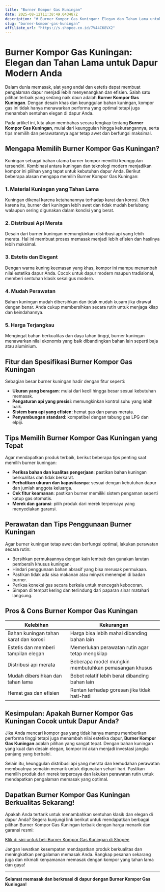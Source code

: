 ```yaml
---
title: "Burner Kompor Gas Kuningan"
date: 2025-08-12T11:38:49.043487Z
description: "# Burner Kompor Gas Kuningan: Elegan dan Tahan Lama untuk Dapur Modern Anda..."
slug: "burner-kompor-gas-kuningan"
affiliate_url: "https://s.shopee.co.id/7V44C68VX2"
---
```

# Burner Kompor Gas Kuningan: Elegan dan Tahan Lama untuk Dapur Modern Anda

Dalam dunia memasak, alat yang andal dan estetis dapat membuat pengalaman dapur menjadi lebih menyenangkan dan efisien. Salah satu pilihan terbaik yang sedang naik daun adalah **Burner Kompor Gas Kuningan**. Dengan desain khas dan keunggulan bahan kuningan, kompor gas ini tidak hanya menawarkan performa yang optimal tetapi juga menambah sentuhan elegan di dapur Anda.

Pada artikel ini, kita akan membahas secara lengkap tentang **Burner Kompor Gas Kuningan**, mulai dari keunggulan hingga kekurangannya, serta tips memilih dan perawatannya agar tetap awet dan berfungsi maksimal.

## Mengapa Memilih Burner Kompor Gas Kuningan?

Kuningan sebagai bahan utama burner kompor memiliki keunggulan tersendiri. Kombinasi antara kuningan dan teknologi modern menjadikan kompor ini pilihan yang tepat untuk kebutuhan dapur Anda. Berikut beberapa alasan mengapa memilih Burner Kompor Gas Kuningan:

### 1. Material Kuningan yang Tahan Lama
Kuningan dikenal karena ketahanannya terhadap karat dan korosi. Oleh karena itu, burner dari kuningan lebih awet dan tidak mudah berlubang walaupun sering digunakan dalam kondisi yang berat.

### 2. Distribusi Api Merata
Desain dari burner kuningan memungkinkan distribusi api yang lebih merata. Hal ini membuat proses memasak menjadi lebih efisien dan hasilnya lebih maksimal.

### 3. Estetis dan Elegant
Dengan warna kuning keemasan yang khas, kompor ini mampu menambah nilai estetika dapur Anda. Cocok untuk dapur modern maupun tradisional, memberi sentuhan klasik sekaligus modern.

### 4. Mudah Perawatan
Bahan kuningan mudah dibersihkan dan tidak mudah kusam jika dirawat dengan benar. Anda cukup membersihkan secara rutin untuk menjaga kilap dan keindahannya.

### 5. Harga Terjangkau
Mengingat bahan berkualitas dan daya tahan tinggi, burner kuningan menawarkan nilai ekonomis yang baik dibandingkan bahan lain seperti baja atau aluminium.

## Fitur dan Spesifikasi Burner Kompor Gas Kuningan

Sebagian besar burner kuningan hadir dengan fitur seperti:

- **Ukuran yang beragam**: mulai dari kecil hingga besar sesuai kebutuhan memasak.
- **Pengaturan api yang presisi**: memungkinkan kontrol suhu yang lebih baik.
- **Sistem bara api yang efisien**: hemat gas dan panas merata.
- **Penyambungan standard**: kompatibel dengan tabung gas LPG dan elpiji.

## Tips Memilih Burner Kompor Gas Kuningan yang Tepat

Agar mendapatkan produk terbaik, berikut beberapa tips penting saat memilih burner kuningan:

- **Periksa bahan dan kualitas pengerjaan**: pastikan bahan kuningan berkualitas dan tidak berkarat.
- **Perhatikan ukuran dan kapasitasnya**: sesuai dengan kebutuhan dapur dan jumlah anggota keluarga.
- **Cek fitur keamanan**: pastikan burner memiliki sistem pengaman seperti katup gas otomatis.
- **Merek dan garansi**: pilih produk dari merek terpercaya yang menyediakan garansi.

## Perawatan dan Tips Penggunaan Burner Kuningan

Agar burner kuningan tetap awet dan berfungsi optimal, lakukan perawatan secara rutin:

- Bersihkan permukaannya dengan kain lembab dan gunakan larutan pembersih khusus kuningan.
- Hindari penggunaan bahan abrasif yang bisa merusak permukaan.
- Pastikan tidak ada sisa makanan atau minyak menempel di badan burner.
- Periksa koneksi gas secara berkala untuk mencegah kebocoran.
- Simpan di tempat kering dan terlindung dari paparan sinar matahari langsung.

## Pros & Cons Burner Kompor Gas Kuningan

| Kelebihan | Kekurangan |
|---|---|
| Bahan kuningan tahan karat dan korosi | Harga bisa lebih mahal dibanding bahan lain |
| Estetis dan memberi tampilan elegan | Memerlukan perawatan rutin agar tetap mengkilap |
| Distribusi api merata | Beberapa model mungkin membutuhkan pemasangan khusus |
| Mudah dibersihkan dan tahan lama | Bobot relatif lebih berat dibanding bahan lain |
| Hemat gas dan efisien | Rentan terhadap goresan jika tidak hati-hati |

## Kesimpulan: Apakah Burner Kompor Gas Kuningan Cocok untuk Dapur Anda?

Jika Anda mencari kompor gas yang tidak hanya mampu memberikan performa tinggi tetapi juga menambah nilai estetika dapur, **Burner Kompor Gas Kuningan** adalah pilihan yang sangat tepat. Dengan bahan kuningan yang kuat dan desain elegan, kompor ini akan menjadi investasi jangka panjang yang berbaloi.

Selain itu, keunggulan distribusi api yang merata dan kemudahan perawatan membuatnya semakin menarik untuk digunakan sehari-hari. Pastikan memilih produk dari merek terpercaya dan lakukan perawatan rutin untuk mendapatkan pengalaman memasak yang optimal.

## Dapatkan Burner Kompor Gas Kuningan Berkualitas Sekarang!

Apakah Anda tertarik untuk menambahkan sentuhan klasik dan elegan di dapur Anda? Segera kunjungi link berikut untuk mendapatkan berbagai pilihan Burner Kompor Gas Kuningan terbaik dengan harga menarik dan garansi resmi:

[Klik di sini untuk beli Burner Kompor Gas Kuningan di Shopee](https://s.shopee.co.id/7V44C68VX2)

Jangan lewatkan kesempatan mendapatkan produk berkualitas dan meningkatkan pengalaman memasak Anda. Rangkap pesanan sekarang juga dan nikmati kenyamanan memasak dengan kompor yang tahan lama dan gaya!

---

**Selamat memasak dan berkreasi di dapur dengan Burner Kompor Gas Kuningan!**